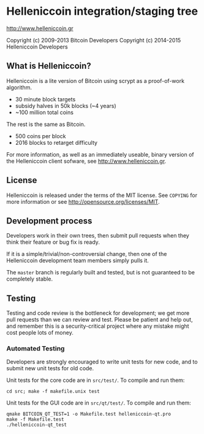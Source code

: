 Helleniccoin integration/staging tree
================================

http://www.helleniccoin.gr

Copyright (c) 2009-2013 Bitcoin Developers
Copyright (c) 2014-2015 Helleniccoin Developers

What is Helleniccoin?
----------------

Helleniccoin is a lite version of Bitcoin using scrypt as a proof-of-work algorithm.
 - 30 minute block targets
 - subsidy halves in 50k blocks (~4 years)
 - ~100 million total coins

The rest is the same as Bitcoin.
 - 500 coins per block
 - 2016 blocks to retarget difficulty

For more information, as well as an immediately useable, binary version of
the Helleniccoin client sofware, see http://www.helleniccoin.gr.

License
-------

Helleniccoin is released under the terms of the MIT license. See `COPYING` for more
information or see http://opensource.org/licenses/MIT.

Development process
-------------------

Developers work in their own trees, then submit pull requests when they think
their feature or bug fix is ready.

If it is a simple/trivial/non-controversial change, then one of the Helleniccoin
development team members simply pulls it.

The `master` branch is regularly built and tested, but is not guaranteed to be
completely stable. 

Testing
-------

Testing and code review is the bottleneck for development; we get more pull
requests than we can review and test. Please be patient and help out, and
remember this is a security-critical project where any mistake might cost people
lots of money.

### Automated Testing

Developers are strongly encouraged to write unit tests for new code, and to
submit new unit tests for old code.

Unit tests for the core code are in `src/test/`. To compile and run them:

    cd src; make -f makefile.unix test

Unit tests for the GUI code are in `src/qt/test/`. To compile and run them:

    qmake BITCOIN_QT_TEST=1 -o Makefile.test helleniccoin-qt.pro
    make -f Makefile.test
    ./helleniccoin-qt_test

